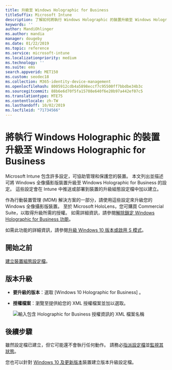 ```yaml
---
title: 升級至 Windows Holographic for Business
titleSuffix: Microsoft Intune
description: 了解如何將執行 Windows Holographic 的裝置升級至 Windows Holographic for Business
keywords: ''
author: MandiOhlinger
ms.author: mandia
manager: dougeby
ms.date: 01/22/2019
ms.topic: reference
ms.service: microsoft-intune
ms.localizationpriority: medium
ms.technology: ''
ms.suite: ems
search.appverid: MET150
ms.custom: seodec18
ms.collection: M365-identity-device-management
ms.openlocfilehash: 8005912cdb4a5898eccf7c95500ff7bbdbe34b3c
ms.sourcegitcommit: 88b6e6d70f5fa15708e640f6e20b97a442ef07c5
ms.translationtype: MTE75
ms.contentlocale: zh-TW
ms.lasthandoff: 10/02/2019
ms.locfileid: "71734566"
---
```

# <a name="upgrade-devices-running-windows-holographic-to-windows-holographic-for-business"></a>將執行 Windows Holographic 的裝置升級至 Windows Holographic for Business

Microsoft Intune 包含許多設定，可協助管理和保護您的裝置。 本文列出並描述可將 Windows 全像攝影版裝置升級至 Windows Holographic for Business 的設定。 這些設定會在 Intune 中推送或部署到裝置的升級組態設定檔中加以建立。

作為行動裝置管理 (MDM) 解決方案的一部分，請使用這些設定來升級您的 Windows 全像攝影版裝置。 至於 Microsoft HoloLens，您可購買 Commercial Suite，以取得升級所需的授權。 如需詳細資訊，請參閱[解除鎖定 Windows Holographic for Business 功能](https://docs.microsoft.com/hololens/hololens-upgrade-enterprise)。

如需此功能的詳細資訊，請參閱[升級 Windows 10 版本或啟用 S 模式](../edition-upgrade-configure-windows-10.md)。

## <a name="before-you-begin"></a>開始之前

[建立裝置組態設定檔](edition-upgrade-configure-windows-10.md#create-the-profile)。

## <a name="edition-upgrade"></a>版本升級

- **要升級的版本**：選取 [Windows 10 Holographic for Business]  。
- **授權檔案**：瀏覽至提供給您的 XML 授權檔案並加以選取。

  ![輸入包含 Holographic for Business 授權資訊的 XML 檔案名稱](./media/holographic-upgrade/Holographic-edition-upgrade.png)
 
## <a name="next-steps"></a>後續步驟

雖然設定檔已建立，但它可能還不會執行任何動作。 請務必[指派設定檔](device-profile-assign.md)並[監視其狀態](../device-profile-monitor.md)。

您也可以針對 [Windows 10 及更新版本](edition-upgrade-windows-settings.md)裝置建立版本升級設定檔。
